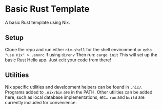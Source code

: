 # Basic Rust Template
A basic Rust template using Nix.

## Setup
Clone the repo and run either
```nix-shell```
for the shell environment or 
```echo "use nix" > .envrc```
if using `direnv`
Then run:
```cargo init```
This will set up the basic Rust Hello app. Just edit your code from there!

## Utilities
Nix specific utilities and development helpers can be found in `.nix/`.
Programs added to `.nix/bin` are in the PATH.
Other utilities can be added here, such as local database implementations, etc..
`run` and `build` are currently included for convenience.
